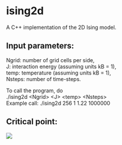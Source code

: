 # ising2d
A C++ implementation of the 2D Ising model. 

## Input parameters:
Ngrid: number of grid cells per side,  
J: interaction energy (assuming units kB = 1),  
temp: temperature (assuming units kB = 1),  
Nsteps: number of time-steps.  

To call the program, do  
./ising2d \<Ngrid\> \<J\> \<temp\> \<Nsteps\>  
Example call: ./ising2d 256 1 1.22 1000000

## Critical point:
![](https://github.com/tafcosta/ising2d/blob/master/animation.gif)
